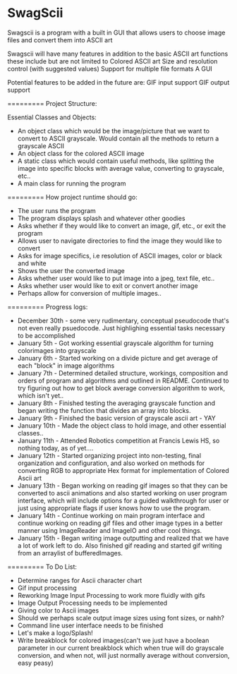 SwagScii
=========
Swagscii is a program with a built in GUI that allows users to choose image files and convert them into ASCII art

Swagscii will have many features in addition to the basic ASCII art functions these include but are not limited to
  Colored ASCII art
  Size and resolution control (with suggested values)
  Support for multiple file formats
  A GUI
  
Potential features to be added in the future are:
  GIF input support
  GIF output support
  
=========
Project Structure:

Essential Classes and Objects:
  - An object class which would be the image/picture that we want to convert to ASCII grayscale. Would contain all the methods to return a grayscale ASCII
  - An object class for the colored ASCII image
  - A static class which would contain useful methods, like splitting the image into specific blocks with average value, converting to grayscale, etc..
  - A main class for running the program

=========
How project runtime should go:

- The user runs the program
- The program displays splash and whatever other goodies
- Asks whether if they would like to convert an image, gif, etc., or exit the program
- Allows user to navigate directories to find the image they would like to convert
- Asks for image specifics, i.e resolution of ASCII images, color or black and white
- Shows the user the converted image
- Asks whether user would like to put image into a jpeg, text file, etc..
- Asks whether user would like to exit or convert another image
- Perhaps allow for conversion of multiple images..
  
=========
Progress logs:
   - December 30th - some very rudimentary, conceptual pseudocode that's not even really psuedocode. Just highlighing essential        tasks necessary to be accomplished
   - January 5th - Got working essential grayscale algorithm for turning colorimages into grayscale
   - January 6th - Started working on a divide picture and get average of each "block" in image algorithms
   - January 7th - Determined detailed structure, workings, composition and orders of program and algorithms and outlined in README. Continued to try figuring out how to get block average conversion algorithm to work, which isn't yet..
   - January 8th - Finished testing the averaging grayscale function and began writing the function that divides an array into blocks.
   - January 9th - Finished the basic version of grayscale ascii art - YAY
   - January 10th - Made the object class to hold image, and other essential classes..
   - January 11th - Attended Robotics competition at Francis Lewis HS, so nothing today, as of yet....
   - January 12th - Started organizing project into non-testing, final organization and configuration, and also worked on methods for converting RGB to appropriate Hex format for implementation of Colored Ascii art
   - January 13th - Began working on reading gif images so that they can be converted to ascii animations and also started working on user program interface, which will include options for a guided walkthrough for user or just using appropriate flags if user knows how to use the program.
   - January 14th - Continue working on main program interface and continue working on reading gif files and other image types in a better manner using ImageReader and ImageIO and other cool things.
   - January 15th - Began writing image outputting and realized that we have a lot of work left to do. Also finished gif reading and started gif writing from an arraylist of bufferedImages.
  
=========
To Do List:
   - Determine ranges for Ascii character chart
   - Gif input processing
   - Reworking Image Input Processing to work more fluidly with gifs
   - Image Output Processing needs to be implemented
   - Giving color to Ascii images
   - Should we perhaps scale output image sizes using font sizes, or nahh?
   - Command line user interface needs to be finished
   - Let's make a logo/Splash!
   - Write breakblock for colored images(can't we just have a boolean parameter in our current breakblock which when true will do grayscale conversion, and when not, will just normally average without conversion, easy peasy)

